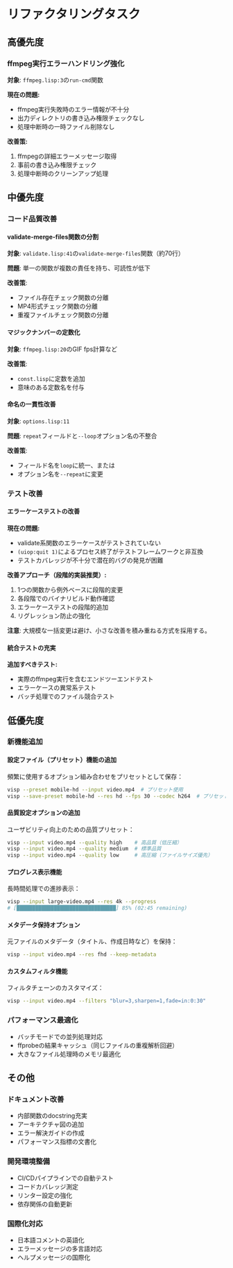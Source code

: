 # リファクタリングタスク

## 高優先度

### ffmpeg実行エラーハンドリング強化
**対象**: `ffmpeg.lisp:3`の`run-cmd`関数

**現在の問題:**
- ffmpeg実行失敗時のエラー情報が不十分
- 出力ディレクトリの書き込み権限チェックなし
- 処理中断時の一時ファイル削除なし

**改善策:**
1. ffmpegの詳細エラーメッセージ取得
2. 事前の書き込み権限チェック
3. 処理中断時のクリーンアップ処理

## 中優先度

### コード品質改善

#### validate-merge-files関数の分割
**対象**: `validate.lisp:41`の`validate-merge-files`関数（約70行）

**問題**: 単一の関数が複数の責任を持ち、可読性が低下

**改善策**:
- ファイル存在チェック関数の分離
- MP4形式チェック関数の分離
- 重複ファイルチェック関数の分離

#### マジックナンバーの定数化
**対象**: `ffmpeg.lisp:20`のGIF fps計算など

**改善策**:
- `const.lisp`に定数を追加
- 意味のある定数名を付与

#### 命名の一貫性改善
**対象**: `options.lisp:11`

**問題**: `repeat`フィールドと`--loop`オプション名の不整合

**改善策**:
- フィールド名を`loop`に統一、または
- オプション名を`--repeat`に変更

### テスト改善

#### エラーケーステストの改善
**現在の問題:**
- validate系関数のエラーケースがテストされていない
- `(uiop:quit 1)`によるプロセス終了がテストフレームワークと非互換
- テストカバレッジが不十分で潜在的バグの発見が困難

**改善アプローチ（段階的実装推奨）:**
1. 1つの関数から例外ベースに段階的変更
2. 各段階でのバイナリビルド動作確認
3. エラーケーステストの段階的追加
4. リグレッション防止の強化

**注意**: 大規模な一括変更は避け、小さな改善を積み重ねる方式を採用する。

#### 統合テストの充実
**追加すべきテスト:**
- 実際のffmpeg実行を含むエンドツーエンドテスト
- エラーケースの異常系テスト
- バッチ処理でのファイル競合テスト

## 低優先度

### 新機能追加

#### 設定ファイル（プリセット）機能の追加
頻繁に使用するオプション組み合わせをプリセットとして保存：

```bash
visp --preset mobile-hd --input video.mp4  # プリセット使用
visp --save-preset mobile-hd --res hd --fps 30 --codec h264  # プリセット保存
```

#### 品質設定オプションの追加
ユーザビリティ向上のための品質プリセット：

```bash
visp --input video.mp4 --quality high    # 高品質（低圧縮）
visp --input video.mp4 --quality medium  # 標準品質
visp --input video.mp4 --quality low     # 高圧縮（ファイルサイズ優先）
```

#### プログレス表示機能
長時間処理での進捗表示：

```bash
visp --input large-video.mp4 --res 4k --progress
# [████████████████████████████████] 85% (02:45 remaining)
```

#### メタデータ保持オプション
元ファイルのメタデータ（タイトル、作成日時など）を保持：

```bash
visp --input video.mp4 --res fhd --keep-metadata
```

#### カスタムフィルタ機能
フィルタチェーンのカスタマイズ：

```bash
visp --input video.mp4 --filters "blur=3,sharpen=1,fade=in:0:30"
```

### パフォーマンス最適化
- バッチモードでの並列処理対応
- ffprobeの結果キャッシュ（同じファイルの重複解析回避）
- 大きなファイル処理時のメモリ最適化

## その他

### ドキュメント改善
- 内部関数のdocstring充実
- アーキテクチャ図の追加
- エラー解決ガイドの作成
- パフォーマンス指標の文書化

### 開発環境整備
- CI/CDパイプラインでの自動テスト
- コードカバレッジ測定
- リンター設定の強化
- 依存関係の自動更新

### 国際化対応
- 日本語コメントの英語化
- エラーメッセージの多言語対応
- ヘルプメッセージの国際化